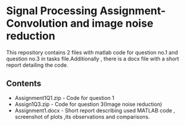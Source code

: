 # Signal Processing Assignment- Convolution and image noise reduction
This repository contains 2  files with matlab code for question no.1 and question no.3 in tasks file.Additionally , there is a docx file with a short report detailing the code. 

## Contents
- Assignment1Q1.zip - Code for question 1
- Assign1Q3.zip - Code for question 3(Image noise reduction)
- Assignment1.docx - Short report describing used MATLAB code , screenshot of plots ,its observations and comparisons. 

